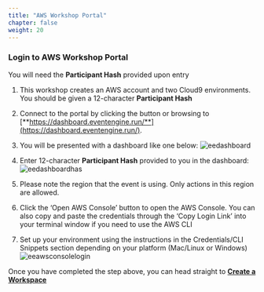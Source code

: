 ```yaml
---
title: "AWS Workshop Portal"
chapter: false
weight: 20
---
```


### Login to AWS Workshop Portal

 You will need the **Participant Hash** provided upon entry

1. This workshop creates an AWS account and two Cloud9 environments. You should be given a 12-character **Participant Hash**

2. Connect to the portal by clicking the button or browsing to [**https://dashboard.eventengine.run/**](https://dashboard.eventengine.run/).

3. You will be presented with a dashboard like one below:
![eedashboard](/images/eedashboard.png)

4. Enter 12-character **Participant Hash** provided to you in the dashboard:
![eedashboardhas](/images/eedashboardhash.png)

5. Please note the region that the event is using. Only actions in this region are allowed.
  1. Click the ‘Open AWS Console’ button to open the AWS Console. You can also copy and paste the credentials through the ‘Copy Login Link’ into your terminal window if you need to use the AWS CLI
  2. Set up your environment using the instructions in the Credentials/CLI Snippets section depending on your platform (Mac/Linux or Windows)
![eeawsconsolelogin](/images/eeawsconsolelogin.png)



Once you have completed the step above, you can head straight to [**Create a Workspace**](/prerequisites/workspace/)

